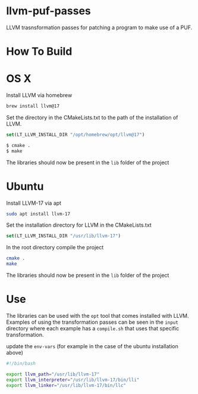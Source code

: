 # llvm-puf-passes
LLVM trasnsformation passes for patching a program to make use of a PUF. 

# How To Build

# OS X
Install LLVM via homebrew

```bash
brew install llvm@17
```

Set the directory in the CMakeLists.txt to the path of the installation of LLVM.

```CMake
set(LT_LLVM_INSTALL_DIR "/opt/homebrew/opt/llvm@17")
```

```bash
$ cmake .
$ make
```

The libraries should now be present in the `lib` folder of the project

# Ubuntu

Install LLVM-17 via apt

```bash
sudo apt install llvm-17
```

Set the installation directory for LLVM in the CMakeLists.txt

```CMake
set(LT_LLVM_INSTALL_DIR "/usr/lib/llvm-17")
```

In the root directory compile the project

```bash
cmake .
make 
```

The libraries should now be present in the `lib` folder of the project

# Use
The libraries can be used with the `opt` tool that comes installed with LLVM. Examples of using the transformation passes can be seen in the `input` directory where each example has a `compile.sh`
that uses that specific transformation.

update the `env-vars` (for example in the case of the ubuntu installation above)
```bash
#!/bin/bash

export llvm_path="/usr/lib/llvm-17"
export llvm_interpreter="/usr/lib/llvm-17/bin/lli"
export llvm_linker="/usr/lib/llvm-17/bin/llc"
```
